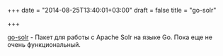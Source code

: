 +++
date = "2014-08-25T13:40:01+03:00"
draft = false
title = "go-solr"

+++

<p><a href="https://github.com/vanng822/go-solr">go-solr</a>&nbsp;- Пакет для работы с&nbsp;Apache Solr на языке Go. Пока еще не очень функциональный.</p>

